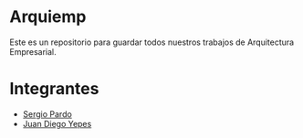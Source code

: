 # Arquiemp
Este es un repositorio para guardar todos nuestros trabajos de Arquitectura Empresarial.

# Integrantes
* [Sergio Pardo](https://github.com/SergioPardo55)
* [Juan Diego Yepes](https://github.com/juanyepesp)
